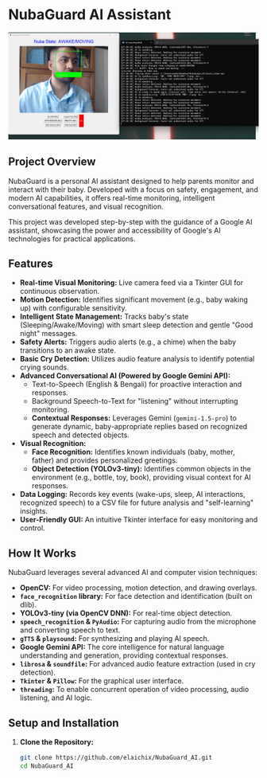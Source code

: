 # NubaGuard AI Assistant

![Dashboard Screenshot](images/screenshot.png)

## Project Overview

NubaGuard is a personal AI assistant designed to help parents monitor and interact with their baby. Developed with a focus on safety, engagement, and modern AI capabilities, it offers real-time monitoring, intelligent conversational features, and visual recognition.

This project was developed step-by-step with the guidance of a Google AI assistant, showcasing the power and accessibility of Google's AI technologies for practical applications.

## Features

- **Real-time Visual Monitoring:** Live camera feed via a Tkinter GUI for continuous observation.
- **Motion Detection:** Identifies significant movement (e.g., baby waking up) with configurable sensitivity.
- **Intelligent State Management:** Tracks baby's state (Sleeping/Awake/Moving) with smart sleep detection and gentle "Good night" messages.
- **Safety Alerts:** Triggers audio alerts (e.g., a chime) when the baby transitions to an awake state.
- **Basic Cry Detection:** Utilizes audio feature analysis to identify potential crying sounds.
- **Advanced Conversational AI (Powered by Google Gemini API):**
  - Text-to-Speech (English & Bengali) for proactive interaction and responses.
  - Background Speech-to-Text for "listening" without interrupting monitoring.
  - **Contextual Responses:** Leverages Gemini (`gemini-1.5-pro`) to generate dynamic, baby-appropriate replies based on recognized speech and detected objects.
- **Visual Recognition:**
  - **Face Recognition:** Identifies known individuals (baby, mother, father) and provides personalized greetings.
  - **Object Detection (YOLOv3-tiny):** Identifies common objects in the environment (e.g., bottle, toy, book), providing visual context for AI responses.
- **Data Logging:** Records key events (wake-ups, sleep, AI interactions, recognized speech) to a CSV file for future analysis and "self-learning" insights.
- **User-Friendly GUI:** An intuitive Tkinter interface for easy monitoring and control.

## How It Works

NubaGuard leverages several advanced AI and computer vision techniques:

- **OpenCV:** For video processing, motion detection, and drawing overlays.
- **`face_recognition` library:** For face detection and identification (built on dlib).
- **YOLOv3-tiny (via OpenCV DNN):** For real-time object detection.
- **`speech_recognition` & `PyAudio`:** For capturing audio from the microphone and converting speech to text.
- **`gTTS` & `playsound`:** For synthesizing and playing AI speech.
- **Google Gemini API:** The core intelligence for natural language understanding and generation, providing contextual responses.
- **`librosa` & `soundfile`:** For advanced audio feature extraction (used in cry detection).
- **`Tkinter` & `Pillow`:** For the graphical user interface.
- **`threading`:** To enable concurrent operation of video processing, audio listening, and AI logic.

## Setup and Installation

1. **Clone the Repository:**
   ```bash
   git clone https://github.com/elaichix/NubaGuard_AI.git
   cd NubaGuard_AI